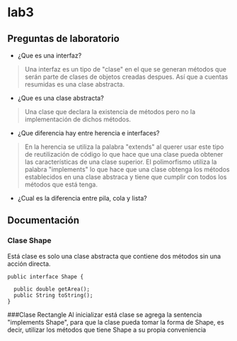 # lab3
## Preguntas de laboratorio
- ¿Que es una interfaz?
> Una interfaz es un tipo de "clase" en el que se generan métodos que serán parte de clases de objetos creadas despues. Así que a cuentas resumidas es una clase abstracta.
- ¿Que es una clase abstracta?
> Una clase que declara la existencia de métodos pero no la implementación de dichos métodos.
- ¿Que diferencia hay entre herencia e interfaces?
> En la herencia se utiliza la palabra "extends" al querer usar este tipo de reutilización de código lo que hace que una clase pueda obtener las características de una clase superior. El polimorfismo utiliza la palabra "implements" lo que hace que una clase obtenga los métodos establecidos en una clase abstraca y tiene que cumplir con todos los métodos que está tenga.
- ¿Cual es la diferencia entre pila, cola y lista?
>
## Documentación
### Clase Shape
Está clase es solo una clase abstracta que contiene dos métodos sin una acción directa.

    public interface Shape {
    
      public double getArea();
      public String toString();
    }
###Clase Rectangle
Al inicializar está clase se agrega la sentencia "implements Shape", para que la clase pueda tomar la forma de Shape, es decir, utilizar los métodos que tiene Shape a su propia conveniencia

